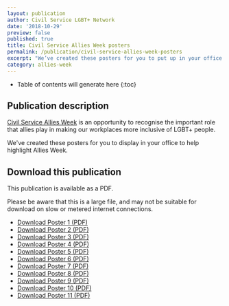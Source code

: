 ```yaml
---
layout: publication
author: Civil Service LGBT+ Network
date: '2018-10-29'
preview: false
published: true
title: Civil Service Allies Week posters
permalink: /publication/civil-service-allies-week-posters
excerpt: "We’ve created these posters for you to put up in your office for Allies Week."
category: allies-week
---
```

* Table of contents will generate here
{:toc}

## Publication description

[Civil Service Allies Week](/allies-week) is an opportunity to recognise the important role that allies play in making our workplaces more inclusive of LGBT+ people. 

We've created these posters for you to display in your office to help highlight Allies Week.

## Download this publication

This publication is available as a PDF. 

Please be aware that this is a large file, and may not be suitable for download on slow or metered internet connections.

- [Download Poster 1 (PDF)](https://www.civilservice.lgbt/documents/store/allies-week/poster-1.pdf)
- [Download Poster 2 (PDF)](https://www.civilservice.lgbt/documents/store/allies-week/poster-2.pdf)
- [Download Poster 3 (PDF)](https://www.civilservice.lgbt/documents/store/allies-week/poster-3.pdf)
- [Download Poster 4 (PDF)](https://www.civilservice.lgbt/documents/store/allies-week/poster-4.pdf)
- [Download Poster 5 (PDF)](https://www.civilservice.lgbt/documents/store/allies-week/poster-5.pdf)
- [Download Poster 6 (PDF)](https://www.civilservice.lgbt/documents/store/allies-week/poster-6.pdf)
- [Download Poster 7 (PDF)](https://www.civilservice.lgbt/documents/store/allies-week/poster-7.pdf)
- [Download Poster 8 (PDF)](https://www.civilservice.lgbt/documents/store/allies-week/poster-8.pdf)
- [Download Poster 9 (PDF)](https://www.civilservice.lgbt/documents/store/allies-week/poster-9.pdf)
- [Download Poster 10 (PDF)](https://www.civilservice.lgbt/documents/store/allies-week/poster-10.pdf)
- [Download Poster 11 (PDF)](https://www.civilservice.lgbt/documents/store/allies-week/poster-11.pdf)
